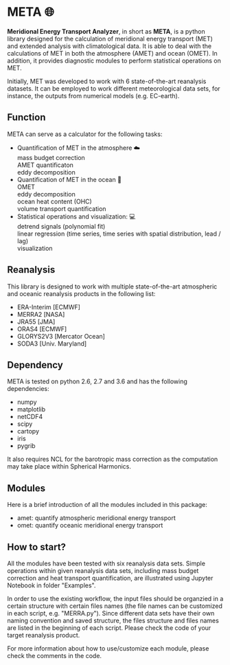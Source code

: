# META :globe_with_meridians:
**Meridional Energy Transport Analyzer**, in short as **META**, is a python library designed for the calculation of meridional energy transport (MET) and extended analysis with climatological data. It is able to deal with the calculations of MET in both the atmosphere (AMET) and ocean (OMET). In addition, it provides diagnostic modules to perform statistical operations on MET.<br/>

Initially, MET was developed to work with 6 state-of-the-art reanalysis datasets. It can be employed to work different meteorological data sets, for instance, the outputs from numerical models (e.g. EC-earth). <br />

## Function
META can serve as a calculator for the following tasks: <br>
* Quantification of MET in the atmosphere :cloud: <br>
   mass budget correction <br>
   AMET quantificaton <br>
   eddy decomposition <br>
* Quantification of MET in the ocean :ocean: <br>
   OMET <br>
   eddy decomposition <br>
   ocean heat content (OHC) <br>
   volume transport quantification <br>
* Statistical operations and visualization: :computer: <br>
   detrend signals (polynomial fit) <br>
   linear regression (time series, time series with spatial distribution, lead / lag) <br>
   visualization <br>


## Reanalysis
This library is designed to work with multiple state-of-the-art atmospheric and oceanic reanalysis products in the following list: <br>
* ERA-Interim     [ECMWF] <br>
* MERRA2          [NASA]  <br>
* JRA55           [JMA]  <br>
* ORAS4           [ECMWF] <br>
* GLORYS2V3       [Mercator Ocean] <br>
* SODA3           [Univ. Maryland] <br>

## Dependency
META is tested on python 2.6, 2.7 and 3.6 and has the following dependencies:
* numpy
* matplotlib
* netCDF4
* scipy
* cartopy
* iris
* pygrib

It also requires NCL for the barotropic mass correction as the computation may take place within Spherical Harmonics.

## Modules
Here is a brief introduction of all the modules included in this package:
* amet: quantify atmospheric meridional energy transport
* omet: quantify oceanic meridional energy transport

## How to start?
All the modules have been tested with six reanalysis data sets. Simple operations within given reanalysis data sets, including mass budget correction and heat transport quantification, are illustrated using Jupyter Notebook in folder "Examples". <br> 

In order to use the existing workflow, the input files should be organzied in a certain structure with certain files names (the file names can be customized in each script, e.g. "MERRA.py"). Since different data sets have their own naming convention and saved structure, the files structure and files names are listed in the beginning of each script. Please check the code of your target reanalysis product.<br>

For more information about how to use/customize each module, please check the comments in the code. <br>

